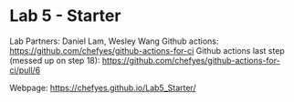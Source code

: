 # Lab 5 - Starter

Lab Partners: Daniel Lam, Wesley Wang
Github actions: https://github.com/chefyes/github-actions-for-ci
Github actions last step (messed up on step 18): https://github.com/chefyes/github-actions-for-ci/pull/6

Webpage: https://chefyes.github.io/Lab5_Starter/
